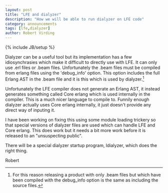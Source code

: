 ```yaml
---
layout: post
title: "LFE and dialyzer"
description: "How we will be able to run dialyzer on LFE code"
category: announcements
tags: [lfe,dialyzer]
author: Robert Virding
---
```

{% include JB/setup %}

Dialyzer can be a useful tool but its implementation has a few idiosynchrasies which make it difficult to directly use with LFE. It can only use .erl files or .beam files. Unfortunately the .beam files must be compiled from erlang files using the 'debug_info' option. This option includes the full Erlang AST in the .beam file and it is this which is used by dialyzer.[^1]

Unfortunately the LFE compiler does not generate an Erlang AST, it instead generates something called Core erlang which is used internally in the compiler. This is a much nicer language to compile to. Funnily enough dialyzer actually uses Core erlang internally, it just doesn't provide any direct way of inputing it.

I have been working on fixing this using some module loading trickery so that special versions of dialyzer files are used which can handle LFE and Core erlang. This does work but it needs a bit more work before it is released to an "unsuspecting public".

There will be a special dialyzer startup program, ldialyzer, which does the right thing.

Robert

[^1]: For this reason releasing a product with only .beam files but which have been compiled with the debug_info option is the same as including the source files.
